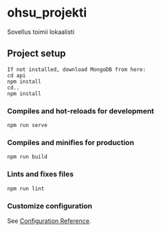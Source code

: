 # ohsu_projekti
Sovellus toimii lokaalisti

## Project setup
```
If not installed, download MongoDB from here:
cd api
npm install
cd..
npm install
```

### Compiles and hot-reloads for development
```
npm run serve
```

### Compiles and minifies for production
```
npm run build
```

### Lints and fixes files
```
npm run lint
```

### Customize configuration
See [Configuration Reference](https://cli.vuejs.org/config/).
